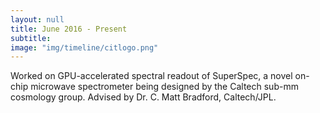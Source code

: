 ```yaml
---
layout: null
title: June 2016 - Present
subtitle:
image: "img/timeline/citlogo.png"
---
```

Worked on GPU-accelerated spectral readout of SuperSpec, a novel on-chip microwave spectrometer being designed by the Caltech sub-mm cosmology group. Advised by Dr. C. Matt Bradford, Caltech/JPL.
